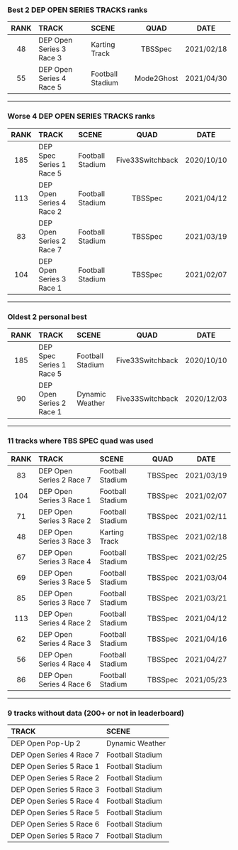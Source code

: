 ### Best 2 DEP OPEN SERIES TRACKS ranks
|RANK|TRACK|SCENE|QUAD|DATE|
|:---:|:---|:---|:---:|:---:|
|48|DEP Open Series 3 Race 3|Karting Track|TBSSpec|2021/02/18|
|55|DEP Open Series 4 Race 5|Football Stadium|Mode2Ghost|2021/04/30|
---
### Worse 4 DEP OPEN SERIES TRACKS ranks
|RANK|TRACK|SCENE|QUAD|DATE|
|:---:|:---|:---|:---:|:---:|
|185|DEP Spec Series 1 Race 5|Football Stadium|Five33Switchback|2020/10/10|
|113|DEP Open Series 4 Race 2|Football Stadium|TBSSpec|2021/04/12|
|83|DEP Open Series 2 Race 7|Football Stadium|TBSSpec|2021/03/19|
|104|DEP Open Series 3 Race 1|Football Stadium|TBSSpec|2021/02/07|
---
### Oldest 2 personal best
|RANK|TRACK|SCENE|QUAD|DATE|
|:---:|:---|:---|:---:|:---:|
|185|DEP Spec Series 1 Race 5|Football Stadium|Five33Switchback|2020/10/10|
|90|DEP Open Series 2 Race 1|Dynamic Weather|Five33Switchback|2020/12/03|
---
### 11 tracks where TBS SPEC quad was used
|RANK|TRACK|SCENE|QUAD|DATE|
|:---:|:---|:---|:---:|:---:|
|83|DEP Open Series 2 Race 7|Football Stadium|TBSSpec|2021/03/19|
|104|DEP Open Series 3 Race 1|Football Stadium|TBSSpec|2021/02/07|
|71|DEP Open Series 3 Race 2|Football Stadium|TBSSpec|2021/02/11|
|48|DEP Open Series 3 Race 3|Karting Track|TBSSpec|2021/02/18|
|67|DEP Open Series 3 Race 4|Football Stadium|TBSSpec|2021/02/25|
|69|DEP Open Series 3 Race 5|Football Stadium|TBSSpec|2021/03/04|
|85|DEP Open Series 3 Race 7|Football Stadium|TBSSpec|2021/03/21|
|113|DEP Open Series 4 Race 2|Football Stadium|TBSSpec|2021/04/12|
|62|DEP Open Series 4 Race 3|Football Stadium|TBSSpec|2021/04/16|
|56|DEP Open Series 4 Race 4|Football Stadium|TBSSpec|2021/04/27|
|86|DEP Open Series 4 Race 6|Football Stadium|TBSSpec|2021/05/23|
---
### 9 tracks without data (200+ or not in leaderboard)
|TRACK|SCENE|
|:---|:---|
|DEP Open Pop-Up 2|Dynamic Weather|
|DEP Open Series 4 Race 7|Football Stadium|
|DEP Open Series 5 Race 1|Football Stadium|
|DEP Open Series 5 Race 2|Football Stadium|
|DEP Open Series 5 Race 3|Football Stadium|
|DEP Open Series 5 Race 4|Football Stadium|
|DEP Open Series 5 Race 5|Football Stadium|
|DEP Open Series 5 Race 6|Football Stadium|
|DEP Open Series 5 Race 7|Football Stadium|
